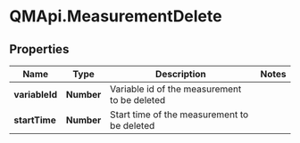 # QMApi.MeasurementDelete

## Properties
Name | Type | Description | Notes
------------ | ------------- | ------------- | -------------
**variableId** | **Number** | Variable id of the measurement to be deleted | 
**startTime** | **Number** | Start time of the measurement to be deleted | 


